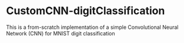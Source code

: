 # CustomCNN-digitClassification
This is a from-scratch implementation of a simple Convolutional Neural Network (CNN) for MNIST digit classification
